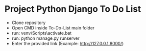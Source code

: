 # Project Python Django To Do List

- Clone repository
- Open CMD inside To-Do-List main folder
- run: venv\Scripts\activate.bat
- run: python manage.py runserver
- Enter the provided link (Example: http://127.0.0.1:8000/)
